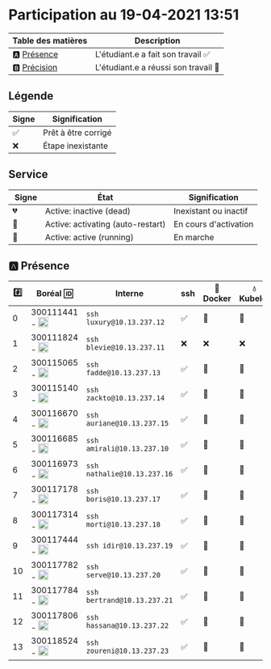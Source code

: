 # Participation au 19-04-2021 13:51

| Table des matières            | Description                                             |
|-------------------------------|---------------------------------------------------------|
| :a: [Présence](#a-présence)   | L'étudiant.e a fait son travail    :white_check_mark:   |
| :b: [Précision](#b-précision) | L'étudiant.e a réussi son travail  :tada:               |

## Légende

| Signe              | Signification                 |
|--------------------|-------------------------------|
| :white_check_mark: | Prêt à être corrigé           |
| :x:                | Étape inexistante             |

## Service

| Signe           | État                              | Signification                 |
|-----------------|-----------------------------------|-------------------------------|
| :broken_heart:    | Active: inactive (dead)           | Inexistant ou inactif         |
| :orange_heart: | Active: activating (auto-restart) | En cours d'activation         |
| :green_heart:  | Active: active (running)          | En marche                     |

## :a: Présence

|:hash:| Boréal :id: | Interne | ssh | :whale: Docker | :droplet: Kubelet | :minidisc: iSCSI |:dvd: LV        |
|------|-------------|---------|-----|----------------|-------------------|------------------|----------------|
| 0 | 300111441 - <image src='https://avatars0.githubusercontent.com/u/55207099?s=460&v=4' width=20 height=20></image> | `ssh luxury@10.13.237.12` | :white_check_mark: | :green_heart: | :green_heart: | :green_heart: | :white_check_mark: |
| 1 | 300111824 - <image src='https://avatars0.githubusercontent.com/u/54911706?s=460&v=4' width=20 height=20></image> | `ssh blevie@10.13.237.11` | :x: | :x: | :x: | :x: | :x: | :x: |
| 2 | 300115065 - <image src='https://avatars0.githubusercontent.com/u/54910778?s=460&v=4' width=20 height=20></image> | `ssh fadde@10.13.237.13` | :white_check_mark: | :green_heart: | :green_heart: | :green_heart: | :white_check_mark: |
| 3 | 300115140 - <image src='https://avatars0.githubusercontent.com/u/54910329?s=460&v=4' width=20 height=20></image> | `ssh zackto@10.13.237.14` | :white_check_mark: | :green_heart: | :green_heart: | :green_heart: | :white_check_mark: |
| 4 | 300116670 - <image src='https://avatars0.githubusercontent.com/u/55238107?s=460&v=4' width=20 height=20></image> | `ssh auriane@10.13.237.15` | :white_check_mark: | :green_heart: | :green_heart: | :green_heart: | :white_check_mark: |
| 5 | 300116685 - <image src='https://avatars0.githubusercontent.com/u/54910751?s=460&v=4' width=20 height=20></image> | `ssh amirali@10.13.237.10` | :white_check_mark: | :green_heart: | :green_heart: | :green_heart: | :white_check_mark: |
| 6 | 300116973 - <image src='https://avatars0.githubusercontent.com/u/54910252?s=460&v=4' width=20 height=20></image> | `ssh nathalie@10.13.237.16` | :white_check_mark: | :green_heart: | :green_heart: | :green_heart: | :white_check_mark: |
| 7 | 300117178 - <image src='https://avatars0.githubusercontent.com/u/54910937?s=460&v=4' width=20 height=20></image> | `ssh boris@10.13.237.17` | :white_check_mark: | :green_heart: | :green_heart: | :green_heart: | :white_check_mark: |
| 8 | 300117314 - <image src='https://avatars0.githubusercontent.com/u/54910700?s=460&v=4' width=20 height=20></image> | `ssh morti@10.13.237.18` | :white_check_mark: | :green_heart: | :green_heart: | :green_heart: | :white_check_mark: |
| 9 | 300117444 - <image src='https://avatars0.githubusercontent.com/u/54910261?s=460&v=4' width=20 height=20></image> | `ssh idir@10.13.237.19` | :white_check_mark: | :green_heart: | :green_heart: | :green_heart: | :white_check_mark: |
| 10 | 300117782 - <image src='https://avatars0.githubusercontent.com/u/56364697?s=460&v=4' width=20 height=20></image> | `ssh serve@10.13.237.20` | :white_check_mark: | :green_heart: | :green_heart: | :green_heart: | :white_check_mark: |
| 11 | 300117784 - <image src='https://avatars0.githubusercontent.com/u/54910102?s=460&v=4' width=20 height=20></image> | `ssh bertrand@10.13.237.21` | :white_check_mark: | :green_heart: | :green_heart: | :green_heart: | :white_check_mark: |
| 12 | 300117806 - <image src='https://avatars0.githubusercontent.com/u/54910103?s=460&v=4' width=20 height=20></image> | `ssh hassana@10.13.237.22` | :white_check_mark: | :green_heart: | :green_heart: | :green_heart: | :white_check_mark: |
| 13 | 300118524 - <image src='https://avatars0.githubusercontent.com/u/56364857?s=460&v=4' width=20 height=20></image> | `ssh zoureni@10.13.237.23` | :white_check_mark: | :green_heart: | :green_heart: | :green_heart: | :white_check_mark: |
